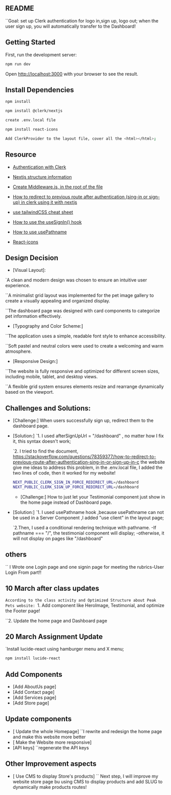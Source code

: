 ## README

``Goal: set up Clerk authentication for logo in,sign up, logo out; when the user sign up, you will automatically transfer to the Dashboard!

## Getting Started

First, run the development server:

```bash
npm run dev
```

Open [http://localhost:3000](http://localhost:3000) with your browser to see the result.

## Install Dependencies

```bash
npm install
```

```bash
npm install @clerk/nextjs
```

```bash
create .env.local file
```

```bash
npm install react-icons
```

```bash
Add ClerkProvider to the layout file, cover all the <html></html>;
```

## Resource

- [Authentication with Clerk](https://clerk.com/docs/quickstarts/nextjs-pages-router)
- [Nextjs structure information](https://nextjs.org/docs)
- [Create Middleware.js, in the root of the file](https://clerk.com/docs/references/nextjs/clerk-middleware)

- [How to redirect to previous route after authentication (sing-in or sign-up) in clerk using it with nextjs](https://stackoverflow.com/questions/78359377/how-to-redirect-to-previous-route-after-authentication-sing-in-or-sign-up-in-c)

- [ use tailwindCSS cheat sheet](https://nerdcave.com/tailwind-cheat-sheet)

- [ How to use the useSignIn() hook ](https://clerk.com/docs/references/react/use-sign-in#how-to-use-the-use-sign-in-hook)

- [ How to use usePathname ](https://nextjs.org/docs/app/api-reference/functions/use-pathname)

- [ React-icons ](https://react-icons.github.io/react-icons/)

## Design Decision

- [Visual Layout]:

`A clean and modern design was chosen to ensure an intuitive user experience.

``A minimalist grid layout was implemented for the pet image gallery to create a visually appealing and organized display.

``The dashboard page was designed with card components to categorize pet information effectively.

- [Typography and Color Scheme:]

``The application uses a simple, readable font style to enhance accessibility.

``Soft pastel and neutral colors were used to create a welcoming and warm atmosphere.

- [Responsive Design:]

``The website is fully responsive and optimized for different screen sizes, including mobile, tablet, and desktop views.

``A flexible grid system ensures elements resize and rearrange dynamically based on the viewport.

## Challenges and Solutions:

- [Challenge:]
  When users successfully sign up, redirect them to the dashboard page.

- [Solution:]
  `1. I used afterSignUpUrl = "/dashboard" , no matter how I fix it, this syntax doesn't work;

  `2. I tried to find the document, https://stackoverflow.com/questions/78359377/how-to-redirect-to-previous-route-after-authentication-sing-in-or-sign-up-in-c the website give me ideas to address this problem, in the .env.local file, I added the two lines of code, then it worked for my website!

  ```bash
  NEXT_PUBLIC_CLERK_SIGN_IN_FORCE_REDIRECT_URL=/dashboard
  NEXT_PUBLIC_CLERK_SIGN_UP_FORCE_REDIRECT_URL=/dashboard
  ```

  - [Challenge:]
    How to just let your Testimonial component just show in the home page instead of Dashboard page.

- [Solution:]
  `1. I used usePathname hook ,because usePathname can not be used in a Server Component ,I added "use client" in the layout page;

  `2.Then, I used a conditional rendering technique with pathname.
  -If pathname === "/", the testimonial component will display;
  -otherwise, it will not display on pages like "/dashboard"

## others

`` I Wrote one Login page and one signin page for meeting the rubrics-User Login From part!!

## 10 March after class updates

`According to the class activity and Optimized Structure about Peak Pets website:
`1. Add component like HeroImage, Testimonial, and optimize the Footer page!

``2. Update the home page and Dashboard page

## 20 March Assignment Update

`Install lucide-react using hamburger menu and X menu;

```bash
npm install lucide-react

```

## Add Components

- [Add AboutUs page]
- [Add Contact page]
- [Add Services page]
- [Add Store page]

## Update components

- [ Update the whole Homepage]
  ``I rewrite and redesign the home page and make this website more better
- [ Make the Website more responsive]
- [API keys]
  ``regenerate the API keys

## Other Improvement aspects

- [ Use CMS to display Store's products]
  `` Next step, I will improve my website store page bu using CMS to display products and add SLUG to dynamically make products routes!
